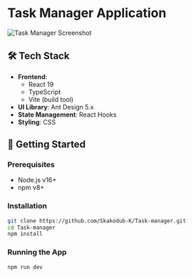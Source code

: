 # Task Manager Application

![Task Manager Screenshot](https://github.com/user-attachments/assets/05837241-9d83-4386-ba54-cee8af88e900)

## 🛠 Tech Stack

- **Frontend**: 
  - React 19
  - TypeScript
  - Vite (build tool)
- **UI Library**: Ant Design 5.x
- **State Management**: React Hooks
- **Styling**: CSS

## 🚀 Getting Started

### Prerequisites
- Node.js v16+
- npm v8+

### Installation
```bash
git clone https://github.com/Skakodub-K/Task-manager.git
cd Task-manager
npm install
```
### Running the App
```bash
npm run dev
```
